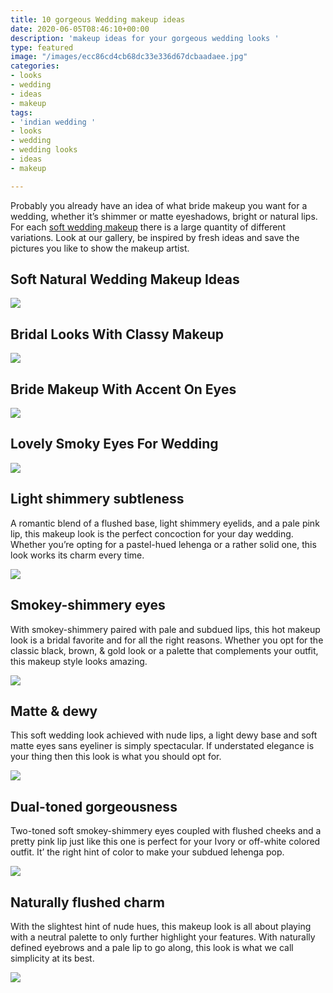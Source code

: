 ```yaml
---
title: 10 gorgeous Wedding makeup ideas
date: 2020-06-05T08:46:10+00:00
description: 'makeup ideas for your gorgeous wedding looks '
type: featured
image: "/images/ecc86cd4cb68dc33e336d67dcbaadaee.jpg"
categories:
- looks
- wedding
- ideas
- makeup
tags:
- 'indian wedding '
- looks
- wedding
- wedding looks
- ideas
- makeup

---
```

Probably you already have an idea of what bride makeup you want for a wedding, whether it’s shimmer or matte eyeshadows, bright or natural lips. For each [soft wedding makeup](https://www.weddingforward.com/soft-wedding-makeup/) there is a large quantity of different variations. Look at our gallery, be inspired by fresh ideas and save the pictures you like to show the makeup artist.

## Soft Natural Wedding Makeup Ideas

![](/images/bride-makeup-wedding-soft-natural-bridal-beauty-joanna-kustra.jpg)

## Bridal Looks With Classy Makeup

![](/images/bride-makeup-wedding-gentle-bride-with-red-liips-olgacretzu.jpg)

## Bride Makeup With Accent On Eyes

![](/images/bride-makeup-wedding-classy-with-arrown-elstile.jpg)

## Lovely Smoky Eyes For Wedding

![](https://thecrimsonbride.com/wp-content/uploads/2020/10/Bridal-Makeup-Looks-For-Intimate-Wedding-10-768x1152.jpg)

## Light shimmery subtleness

A romantic blend of a flushed base, light shimmery eyelids, and a pale pink lip, this makeup look is the perfect concoction for your day wedding. Whether you’re opting for a pastel-hued lehenga or a rather solid one, this look works its charm every time.

![](https://i.pinimg.com/474x/b4/ff/e1/b4ffe18ce09b64a0b9c0cc2cdf54b632.jpg)

## Smokey-shimmery eyes

With smokey-shimmery paired with pale and subdued lips, this hot makeup look is a bridal favorite and for all the right reasons. Whether you opt for the classic black, brown, & gold look or a palette that complements your outfit, this makeup style looks amazing.

![](https://i.pinimg.com/474x/67/20/5d/67205dbd17f2a40cbf9899972ba405db.jpg)

## Matte & dewy

This soft wedding look achieved with nude lips, a light dewy base and soft matte eyes sans eyeliner is simply spectacular. If understated elegance is your thing then this look is what you should opt for.

![](https://i.pinimg.com/474x/3c/4a/49/3c4a49e4f9aaeda14d6cedbf9d890ce6.jpg)

## Dual-toned gorgeousness

Two-toned soft smokey-shimmery eyes coupled with flushed cheeks and a pretty pink lip just like this one is perfect for your Ivory or off-white colored outfit. It’ the right hint of color to make your subdued lehenga pop.

![](https://thecrimsonbride.com/wp-content/uploads/2020/10/Bridal-Makeup-Looks-For-Intimate-Wedding-20-768x960.jpg)

## Naturally flushed charm

With the slightest hint of nude hues, this makeup look is all about playing with a neutral palette to only further highlight your features. With naturally defined eyebrows and a pale lip to go along, this look is what we call simplicity at its best.

![](https://thecrimsonbride.com/wp-content/uploads/2020/10/Bridal-Makeup-Looks-For-Intimate-Wedding-23-768x936.jpg)